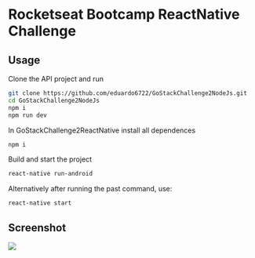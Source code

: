 # Rocketseat Bootcamp ReactNative Challenge

## Usage

Clone the API project and run

```bash
git clone https://github.com/eduardo6722/GoStackChallenge2NodeJs.git
cd GoStackChallenge2NodeJs
npm i
npm run dev
```

In GoStackChallenge2ReactNative install all dependences

```bash
npm i
```

Build and start the project

```bash
react-native run-android
```

Alternatively after running the past command, use:

```bash
react-native start
```

## Screenshot

![](https://i.imgur.com/WuU3uUm.png)
